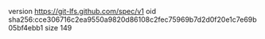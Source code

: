 version https://git-lfs.github.com/spec/v1
oid sha256:cce306716c2ea9550a9820d86108c2fec75969b7d2d0f20e1c7e69b05bf4ebb1
size 149
